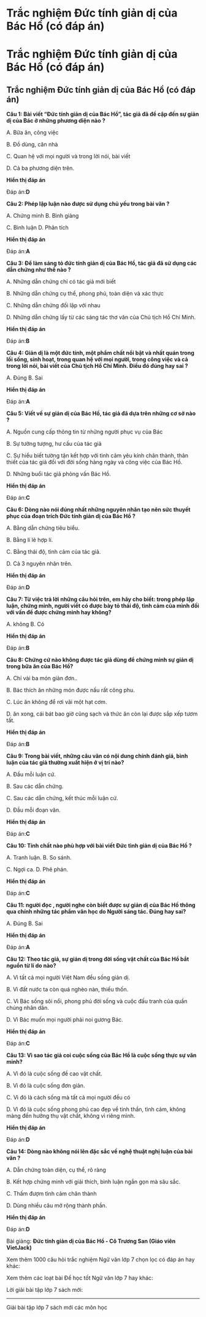 # Trắc nghiệm Đức tính giản dị của Bác Hồ (có đáp án)

# Trắc nghiệm Đức tính giản dị của Bác Hồ (có đáp án)

## Trắc nghiệm Đức tính giản dị của Bác Hồ (có đáp án)

**Câu 1: Bài viết “Đức tính giản dị của Bác Hồ”, tác giả đã đề cập đến sự giản dị của Bác ở những phương diện nào ?**

A. Bữa ăn, công việc 

B. Đồ dùng, căn nhà

C. Quan hệ với mọi người và trong lời nói, bài viết 

D. Cả ba phương diện trên.

**Hiển thị đáp án**

Đáp án:**D**

**Câu 2: Phép lập luận nào được sử dụng chủ yếu trong bài văn ?**

A. Chứng minh B. Bình giảng

C. Bình luận D. Phân tích

**Hiển thị đáp án**

Đáp án:**A**

**Câu 3: Để làm sáng tỏ đức tính giản dị của Bác Hồ, tác giả đã sử dụng các dẫn chứng như thế nào ?**

A. Những dẫn chứng chỉ có tác giả mới biết

B. Những dẫn chứng cụ thể, phong phú, toàn diện và xác thực

C. Những dẫn chứng đối lập với nhau

D. Những dẫn chứng lấy từ các sáng tác thơ văn của Chủ tịch Hồ Chí Minh.

**Hiển thị đáp án**

Đáp án:**B**

**Câu 4: Giản dị là một đức tính, một phẩm chất nổi bật và nhất quán trong lối sống, sinh hoạt, trong quan hệ với mọi người, trong công việc và cả trong lời nói, bài viết của Chủ tịch Hồ Chí Minh. Điều đó đúng hay sai ?**

A. Đúng B. Sai

**Hiển thị đáp án**

Đáp án:**A**

**Câu 5: Viết về sự giản dị của Bác Hồ, tác giả đã dựa trên những cơ sở nào ?**

A. Nguồn cung cấp thông tin từ những người phục vụ của Bác

B. Sự tưởng tượng, hư cấu của tác giả

C. Sự hiểu biết tường tận kết hợp với tình cảm yêu kính chân thành, thân thiết của tác giả đối với đời sống hàng ngày và công việc của Bác Hồ.

D. Những buổi tác giả phỏng vấn Bác Hồ.

**Hiển thị đáp án**

Đáp án:**C**

**Câu 6: Dòng nào nói đúng nhất những nguyên nhân tạo nên sức thuyết phục của đoạn trích Đức tính giản dị của Bác Hồ ?**

A. Bằng dẫn chứng tiêu biểu.

B. Bằng lí lẽ hợp lí.

C. Bằng thái độ, tình cảm của tác giả.

D. Cả 3 nguyên nhân trên.

**Hiển thị đáp án**

Đáp án:**D**

**Câu 7: Từ việc trả lời những câu hỏi trên, em hãy cho biết: trong phép lập luận, chứng minh, người viết có được bày tỏ thái độ, tình cảm của mình đối với vấn đề được chứng minh hay không?**

A. không B. Có

**Hiển thị đáp án**

Đáp án:**B**

**Câu 8: Chứng cứ nào không được tác giả dùng để chứng minh sự giản dị trong bữa ăn của Bác Hồ?**

A. Chỉ vài ba món giản đơn..

B. Bác thích ăn những món được nấu rất công phu.

C. Lúc ăn không để rơi vãi một hạt cơm.

D. ăn xong, cái bát bao giờ cũng sạch và thức ăn còn lại được sắp xếp tươm tất.

**Hiển thị đáp án**

Đáp án:**B**

**Câu 9: Trong bài viết, những câu văn có nội dung chính đánh giá, bình luận của tác giả thường xuất hiện ở vị trí nào?**

A. Đầu mỗi luận cứ.

B. Sau các dẫn chứng.

C. Sau các dẫn chứng, kết thúc mỗi luận cứ.

D. Đầu mỗi đoạn văn.

**Hiển thị đáp án**

Đáp án:**C**

**Câu 10: Tính chất nào phù hợp với bài viết Đức tình giản dị của Bác Hồ ?**

A. Tranh luận. B. So sánh.

C. Ngợi ca. D. Phê phán.

**Hiển thị đáp án**

Đáp án:**C**

**Câu 11: người đọc , người nghe còn biết được sự giản dị của Bác Hồ thông qua chính những tác phẩm văn học do Người sáng tác. Đúng hay sai?**

A. Đúng B. Sai

**Hiển thị đáp án**

Đáp án:**A**

**Câu 12: Theo tác giả, sự giản dị trong đời sống vật chất của Bác Hồ bắt nguồn từ lí do nào?**

A. Vì tất cả mọi người Việt Nam đều sống giản dị.

B. Vì đất nước ta còn quá nghèo nàn, thiếu thốn.

C. Vì Bác sống sôi nổi, phong phú đời sống và cuộc đấu tranh của quần chúng nhân dân.

D. Vì Bác muốn mọi người phải noi gương Bác.

**Hiển thị đáp án**

Đáp án:**C**

**Câu 13: Vì sao tác giả coi cuộc sống của Bác Hồ là cuộc sống thực sự văn minh?**

A. Vì đó là cuộc sống đề cao vật chất.

B. Vì đó là cuộc sống đơn giản.

C. Vì đó là cách sống mà tất cả mọi người đều có

D. Vì đó là cuộc sống phong phú cao đẹp về tinh thần, tình cảm, không màng đến hưởng thụ vật chất, không vì riêng mình.

**Hiển thị đáp án**

Đáp án:**D**

**Câu 14: Dòng nào không nói lên đặc sắc về nghệ thuật nghị luận của bài văn ?**

A. Dẫn chứng toàn diện, cụ thể, rõ ràng

B. Kết hợp chứng minh với giải thích, bình luận ngắn gọn mà sâu sắc.

C. Thấm đượm tình cảm chân thành

D. Dùng nhiều câu mở rộng thành phần.

**Hiển thị đáp án**

Đáp án:**D**

Bài giảng: **Đức tính giản dị của Bác Hồ - Cô Trương San (Giáo viên VietJack)**

Xem thêm 1000 câu hỏi trắc nghiệm Ngữ văn lớp 7 chọn lọc có đáp án hay khác:

Xem thêm các loạt bài Để học tốt Ngữ văn lớp 7 hay khác:

Lời giải bài tập lớp 7 sách mới:

* * *

Giải bài tập lớp 7 sách mới các môn học
